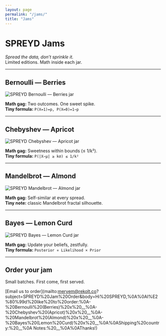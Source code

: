 ```yaml
---
layout: page
permalink: "/jams/"
title: "Jams"
---
```

# SPREYD Jams
*Spread the data, don’t sprinkle it.*  
Limited editions. Math inside each jar.

---

## Bernoulli — Berries
![SPREYD Bernoulli — Berries jar](/SPREYD_Bernoulli_spread_Berries.png)

**Math gag:** Two outcomes. One sweet spike.  
**Tiny formula:** `P(X=1)=p, P(X=0)=1−p`

---

## Chebyshev — Apricot
![SPREYD Chebyshev — Apricot jar](/SPREYD_Chebyshev_spread_Apricot.png)


**Math gag:** Sweetness within bounds (≤ 1/k²).  
**Tiny formula:** `P(|X−μ| ≥ kσ) ≤ 1/k²`

---

## Mandelbrot — Almond
![SPREYD Mandelbrot — Almond jar](/SPREYD_Mandelbrot_spread_Almond.png)

**Math gag:** Self-similar at every spread.  
**Tiny note:** classic Mandelbrot fractal silhouette.

---

## Bayes — Lemon Curd
![SPREYD Bayes — Lemon Curd jar](/SPREYD_Bayes_spread_Lemon.png)

**Math gag:** Update your beliefs, zestfully.  
**Tiny formula:** `Posterior ∝ Likelihood × Prior`

---

## Order your jam
Small batches. First come, first served.

[Email us to order](mailto:meryem@rekolt.co?subject=SPREYD%20Jam%20Order&body=Hi%20SPREYD,%0A%0AI%E2%80%99d%20like%20to%20order:%0A-%20Bernoulli%20(Berries)%20x%20__%0A-%20Chebyshev%20(Apricot)%20x%20__%0A-%20Mandelbrot%20(Almond)%20x%20__%0A-%20Bayes%20(Lemon%20Curd)%20x%20__%0A%0AShipping%20country:%20__%0A Notes:%20__%0A%0AThanks!)

